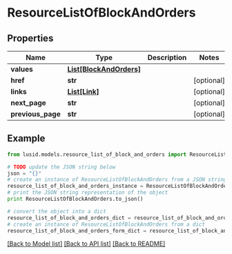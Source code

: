 # ResourceListOfBlockAndOrders


## Properties
Name | Type | Description | Notes
------------ | ------------- | ------------- | -------------
**values** | [**List[BlockAndOrders]**](BlockAndOrders.md) |  | 
**href** | **str** |  | [optional] 
**links** | [**List[Link]**](Link.md) |  | [optional] 
**next_page** | **str** |  | [optional] 
**previous_page** | **str** |  | [optional] 

## Example

```python
from lusid.models.resource_list_of_block_and_orders import ResourceListOfBlockAndOrders

# TODO update the JSON string below
json = "{}"
# create an instance of ResourceListOfBlockAndOrders from a JSON string
resource_list_of_block_and_orders_instance = ResourceListOfBlockAndOrders.from_json(json)
# print the JSON string representation of the object
print ResourceListOfBlockAndOrders.to_json()

# convert the object into a dict
resource_list_of_block_and_orders_dict = resource_list_of_block_and_orders_instance.to_dict()
# create an instance of ResourceListOfBlockAndOrders from a dict
resource_list_of_block_and_orders_form_dict = resource_list_of_block_and_orders.from_dict(resource_list_of_block_and_orders_dict)
```
[[Back to Model list]](../README.md#documentation-for-models) [[Back to API list]](../README.md#documentation-for-api-endpoints) [[Back to README]](../README.md)



